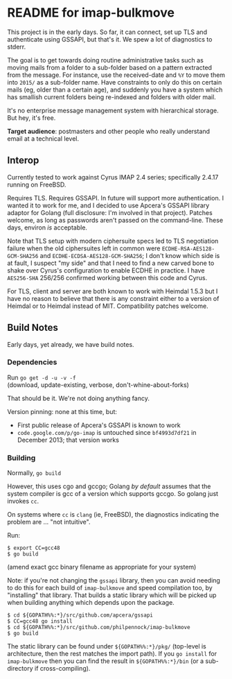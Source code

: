 # README for imap-bulkmove

This project is in the early days.  So far, it can connect, set up TLS and
authenticate using GSSAPI, but that's it.  We spew a lot of diagnostics to
stderr.

The goal is to get towards doing routine administrative tasks such as moving
mails from a folder to a sub-folder based on a pattern extracted from the
message.  For instance, use the received-date and `%Y` to move them into
`2015/` as a sub-folder name.  Have constraints to only do this on certain
mails (eg, older than a certain age), and suddenly you have a system which has
smallish current folders being re-indexed and folders with older mail.

It's no enterprise message management system with hierarchical storage.  But
hey, it's free.

**Target audience**: postmasters and other people who really understand email
at a technical level.


## Interop

Currently tested to work against Cyrus IMAP 2.4 series; specifically 2.4.17
running on FreeBSD.

Requires TLS.  Requires GSSAPI.  In future will support more authentication.
I wanted it to work for me, and I decided to use Apcera's GSSAPI library
adaptor for Golang (full disclosure: I'm involved in that project).  Patches
welcome, as long as passwords aren't passed on the command-line.  These days,
environ _is_ acceptable.

Note that TLS setup with modern ciphersuite specs led to TLS negotiation
failure when the old ciphersuites left in common were
`ECDHE-RSA-AES128-GCM-SHA256` and `ECDHE-ECDSA-AES128-GCM-SHA256`; I don't
know which side is at fault, I suspect "my side" and that I need to find a new
carved bone to shake over Cyrus's configuration to enable ECDHE in practice.
I have `AES256-SHA` 256/256 confirmed working between this code and Cyrus.

For TLS, client and server are both known to work with Heimdal 1.5.3 but I
have no reason to believe that there is any constraint either to a version of
Heimdal or to Heimdal instead of MIT.  Compatibility patches welcome.


## Build Notes

Early days, yet already, we have build notes.

### Dependencies

Run `go get -d -u -v -f`  
(download, update-existing, verbose, don't-whine-about-forks)

That should be it.  We're not doing anything fancy.

Version pinning: none at this time, but:

* First public release of Apcera's GSSAPI is known to work
* `code.google.com/p/go-imap` is untouched since `bf4993d7df21` in December 2013; that version works


### Building

Normally, `go build`

However, this uses cgo and gccgo; Golang _by default_ assumes that the system
compiler is gcc of a version which supports gccgo.  So golang just invokes `cc`.

On systems where `cc` is `clang` (ie, FreeBSD), the diagnostics indicating the problem are … "not intuitive".

Run:

```console
$ export CC=gcc48
$ go build
```

(amend exact gcc binary filename as appropriate for your system)

Note: if you're not changing the `gssapi` library, then you can avoid needing
to do this for each build of `imap-bulkmove` and speed compilation too, by
"installing" that library.  That builds a static library which will be picked
up when building anything which depends upon the package.

```console
$ cd ${GOPATH%%:*}/src/github.com/apcera/gssapi
$ CC=gcc48 go install
$ cd ${GOPATH%%:*}/src/github.com/philpennock/imap-bulkmove
$ go build
```

The static library can be found under `${GOPATH%%:*}/pkg/` (top-level is
architecture, then the rest matches the import path).  If you `go install` for
`imap-bulkmove` then you can find the result in `${GOPATH%%:*}/bin` (or a
sub-directory if cross-compiling).

